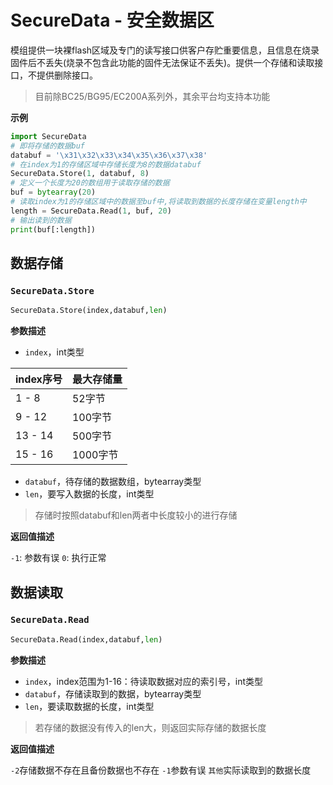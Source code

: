 # SecureData - 安全数据区

模组提供一块裸flash区域及专门的读写接口供客户存贮重要信息，且信息在烧录固件后不丢失(烧录不包含此功能的固件无法保证不丢失)。提供一个存储和读取接口，不提供删除接口。


> 目前除BC25/BG95/EC200A系列外，其余平台均支持本功能

**示例**

```python
import SecureData
# 即将存储的数据buf
databuf = '\x31\x32\x33\x34\x35\x36\x37\x38'
# 在index为1的存储区域中存储长度为8的数据databuf
SecureData.Store(1, databuf, 8)
# 定义一个长度为20的数组用于读取存储的数据
buf = bytearray(20)
# 读取index为1的存储区域中的数据至buf中,将读取到数据的长度存储在变量length中
length = SecureData.Read(1, buf, 20)
# 输出读到的数据
print(buf[:length])
```


## 数据存储

### `SecureData.Store`

```python
SecureData.Store(index,databuf,len)
```

**参数描述**

* `index`，int类型
  
| index序号 | 最大存储量 |
| --------- | ---------- |
| 1 - 8     | 52字节     |
| 9 - 12    | 100字节    |
| 13 - 14   | 500字节    |
| 15 - 16   | 1000字节   |
* `databuf`，待存储的数据数组，bytearray类型
* `len`，要写入数据的长度，int类型

> 存储时按照databuf和len两者中长度较小的进行存储

**返回值描述**

`-1`: 参数有误
`0`: 执行正常

## 数据读取

### `SecureData.Read`

```python
SecureData.Read(index,databuf,len)
```

**参数描述**                              

* `index`，index范围为1-16：待读取数据对应的索引号，int类型
* `databuf`，存储读取到的数据，bytearray类型
* `len`，要读取数据的长度，int类型

> 若存储的数据没有传入的len大，则返回实际存储的数据长度

**返回值描述**

`-2`存储数据不存在且备份数据也不存在
`-1`参数有误
`其他`实际读取到的数据长度
